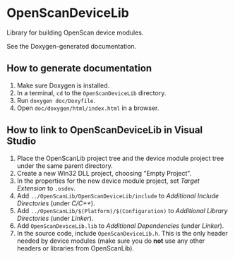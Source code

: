 OpenScanDeviceLib
=================

Library for building OpenScan device modules.

See the Doxygen-generated documentation.


How to generate documentation
-----------------------------

1. Make sure Doxygen is installed.
1. In a terminal, `cd` to the `OpenScanDeviceLib` directory.
1. Run `doxygen doc/Doxyfile`.
1. Open `doc/doxygen/html/index.html` in a browser.


How to link to OpenScanDeviceLib in Visual Studio
-------------------------------------------------

1. Place the OpenScanLib project tree and the device module project tree
under the same parent directory.
1. Create a new Win32 DLL project, choosing "Empty Project".
1. In the properties for the new device module project, set _Target
Extension_ to `.osdev`.
1. Add `../OpenScanLib/OpenScanDeviceLib/include` to
_Additional Include Directories_ (under _C/C++_).
1. Add `../OpenScanLib/$(Platform)/$(Configuration)` to
_Additional Library Directories_ (under _Linker_).
1. Add `OpenScanDeviceLib.lib` to _Additional Dependencies_ (under _Linker_).
1. In the source code, include `OpenScanDeviceLib.h`. This is the only header
needed by device modules (make sure you do **not** use any other headers or
libraries from OpenScanLib).